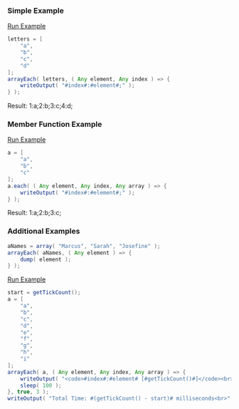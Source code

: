 ### Simple Example



<a href="https://try.boxlang.io/?code=eJzLSS0pSS0qVrBViFbg4lRKVNIBkklgMhlMpihxxVpzJRYVJVa6JiZnaCjkQHToKGgoOOZVKqTmpOam5pXogDmZeSmpFQqaCrZ2CtVcnOVFmSWp%2FqUlBaUlGgpKymBJZStlqA5layUFTWuuWhABAKk3JdU%3D" target="_blank">Run Example</a>

```java
letters = [ 
	"a",
	"b",
	"c",
	"d"
];
arrayEach( letters, ( Any element, Any index ) => {
	writeOutput( "#index#:#element#;" );
} );

```

Result: 1:a;2:b;3:c;4:d;

### Member Function Example



<a href="https://try.boxlang.io/?code=eJxLVLBViFbg4lRKVNIBkklgMlmJK9aaK1EvNTE5Q0NBQ8Exr1IhNSc1NzWvRAfMycxLSa2AMBOLihIrFTQVbO0Uqrk4y4syS1L9S0sKSks0FJSUweqUrZShmpWtlRQ0rblqQQQAdHghQA%3D%3D" target="_blank">Run Example</a>

```java
a = [ 
	"a",
	"b",
	"c"
];
a.each( ( Any element, Any index, Any array ) => {
	writeOutput( "#index#:#element#;" );
} );

```

Result: 1:a;2:b;3:c;

### Additional Examples


```java
aNames = array( "Marcus", "Sarah", "Josefine" );
arrayEach( aNames, ( Any element ) => {
	dump( element );
} );

```


<a href="https://try.boxlang.io/?code=eJxVkEFrwzAMhc%2FJr3jYFwc81rFblwbG2HmX3EoPrqO1pk5SbIWtjP33JdoY5PKhJ570hDK7xNjhRNwGf3kZp4FN9VS6ubcvC%2BWUnXkUemEnJOG78CQ8C4MqD%2FN0Su726vzZwFkYPA83UKSeBrYiwtDR528pXlTYNfgqi48UmN4mvk5soGo%2FdtRoceut%2Fluhsdfre%2FWhvhdrfUyNwnx%2FkSPR1eBhs1nktwWniSweF7UOaUd2EW3oaQtt1otxh7x8qNLoQ4whkx%2BHLv%2FH%2FAC9Els8" target="_blank">Run Example</a>

```java
start = getTickCount();
a = [
	"a",
	"b",
	"c",
	"d",
	"e",
	"f",
	"g",
	"h",
	"i"
];
arrayEach( a, ( Any element, Any index, Any array ) => {
	writeOutput( "<code>#index#:#element# [#getTickCount()#]</code><br>" );
	sleep( 100 );
}, true, 3 );
writeOutput( "Total Time: #(getTickCount() - start)# milliseconds<br>" );

```


